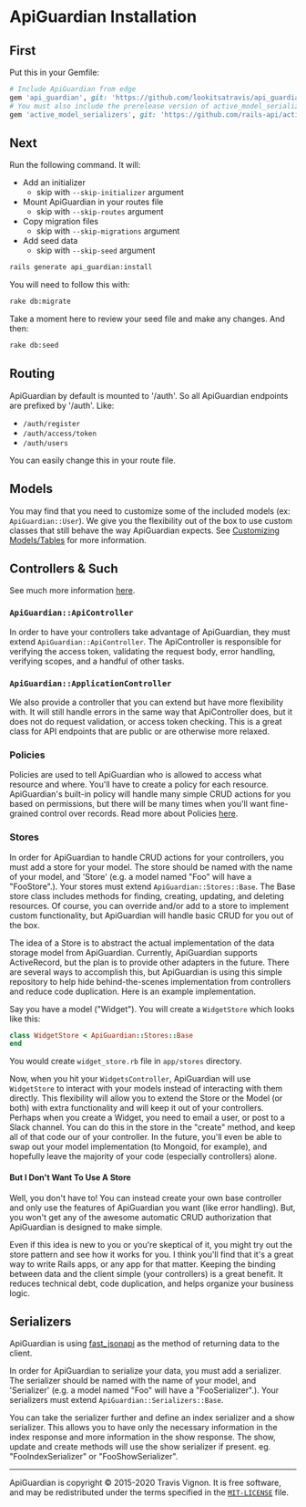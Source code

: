 # ApiGuardian Installation

## First

Put this in your Gemfile:

```rb
# Include ApiGuardian from edge
gem 'api_guardian', git: 'https://github.com/lookitsatravis/api_guardian'
# You must also include the prerelease version of active_model_serializers
gem 'active_model_serializers', git: 'https://github.com/rails-api/active_model_serializers.git'
```

## Next

Run the following command. It will:

* Add an initializer
  * skip with `--skip-initializer` argument
* Mount ApiGuardian in your routes file
  * skip with `--skip-routes` argument
* Copy migration files
  * skip with `--skip-migrations` argument
* Add seed data
  * skip with `--skip-seed` argument

```sh
rails generate api_guardian:install
```

You will need to follow this with:

```sh
rake db:migrate
```

Take a moment here to review your seed file and make any changes. And then:

```sh
rake db:seed
```

## Routing

ApiGuardian by default is mounted to '/auth'. So all ApiGuardian endpoints are prefixed
by '/auth'. Like:

* `/auth/register`
* `/auth/access/token`
* `/auth/users`

You can easily change this in your route file.

## Models

You may find that you need to customize some of the included models (ex: `ApiGuardian::User`).
We give you the flexibility out of the box to use custom classes that still behave
the way ApiGuardian expects. See [Customizing Models/Tables](../configuration/readme.md#customizing-modelstables)
for more information.

## Controllers & Such

See much more information [here](../authorization/readme.md#policies).

### `ApiGuardian::ApiController`

In order to have your controllers take advantage of ApiGuardian, they must extend
`ApiGuardian::ApiController`. The ApiController is responsible for verifying the
access token, validating the request body, error handling, verifying scopes, and
a handful of other tasks.

### `ApiGuardian::ApplicationController`

We also provide a controller that you can extend but have more flexibility with.
It will still handle errors in the same way that ApiController does, but it does
not do request validation, or access token checking. This is a great class for API
endpoints that are public or are otherwise more relaxed.

### Policies

Policies are used to tell ApiGuardian who is allowed to access what resource and where.
You'll have to create a policy for each resource. ApiGuardian's built-in policy
will handle many simple CRUD actions for you based on permissions, but there will
be many times when you'll want fine-grained control over records. Read more about
Policies [here](../authorization/readme.md#policies).

### Stores

In order for ApiGuardian to handle CRUD actions for your controllers, you must add
a store for your model. The store should be named with the name of your model, and
'Store' (e.g. a model named "Foo" will have a "FooStore".). Your stores must extend
`ApiGuardian::Stores::Base`. The Base store class includes methods for finding,
creating, updating, and deleting resources. Of course, you can override and/or add
to a store to implement custom functionality, but ApiGuardian will handle basic CRUD
for you out of the box.

The idea of a Store is to abstract the actual implementation of the data storage
model from ApiGuardian. Currently, ApiGuardian supports ActiveRecord, but the
plan is to provide other adapters in the future. There are several ways to accomplish
this, but ApiGuardian is using this simple repository to help hide
behind-the-scenes implementation from controllers and reduce code duplication. Here
is an example implementation.

Say you have a model ("Widget"). You will create a `WidgetStore` which looks like this:

```rb
class WidgetStore < ApiGuardian::Stores::Base
end
```

You would create `widget_store.rb` file in `app/stores` directory.

Now, when you hit your `WidgetsController`, ApiGuardian will use `WidgetStore` to
interact with your models instead of interacting with them directly. This flexibility
will allow you to extend the Store or the Model (or both) with extra functionality
and will keep it out of your controllers. Perhaps when you create a Widget, you need
to email a user, or post to a Slack channel. You can do this in the store in the "create"
method, and keep all of that code our of your controller. In the future, you'll
even be able to swap out your model implementation (to Mongoid, for example), and
hopefully leave the majority of your code (especially controllers) alone.

#### But I Don't Want To Use A Store

Well, you don't have to! You can instead create your own base controller and only
use the features of ApiGuardian you want (like error handling). But, you won't
get any of the awesome automatic CRUD authorization that ApiGuardian is designed
to make simple.

Even if this idea is new to you or you're skeptical of it, you might try out the store
pattern and see how it works for you. I think you'll find that it's a great way
to write Rails apps, or any app for that matter. Keeping the binding between data
and the client simple (your controllers) is a great benefit. It reduces technical
debt, code duplication, and helps organize your business logic.

## Serializers

ApiGuardian is using [fast_jsonapi](https://github.com/Netflix/fast_jsonapi)
as the method of returning data to the client. 

In order for ApiGuardian to serialize your data, you must add
a serializer. The serializer should be named with the name of your model, and
'Serializer' (e.g. a model named "Foo" will have a "FooSerializer".). Your serializers must extend
`ApiGuardian::Serializers::Base`.

You can take the serializer further and define an index serializer and a show serializer. This allows you
to have only the necessary information in the index response and more information in the show response.
The show, update and create methods will use the show serializer if present.
eg. "FooIndexSerializer" or "FooShowSerializer".

---

ApiGuardian is copyright © 2015-2020 Travis Vignon. It is free software, and may be
redistributed under the terms specified in the [`MIT-LICENSE`](https://github.com/lookitsatravis/api_guardian/blob/master/MIT-LICENSE) file.

